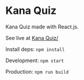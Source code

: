 # Kana Quiz
Kana Quiz made with React.js.

See live at [Kana Quiz/](https://heatmanofurioso.github.io/kanaquiz/)


Install deps: `npm install`

Development: `npm start`

Production: `npm run build`
